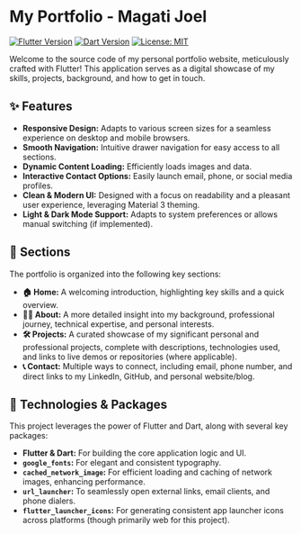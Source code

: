 # My Portfolio - Magati Joel

[![Flutter Version](https://img.shields.io/badge/Flutter-3.x-blue?logo=flutter)](https://flutter.dev)
[![Dart Version](https://img.shields.io/badge/Dart-3.x-orange?logo=dart)](https://dart.dev)
[![License: MIT](https://img.shields.io/badge/License-MIT-yellow.svg)](https://opensource.org/licenses/MIT) <!-- Optional: Add a license badge -->

Welcome to the source code of my personal portfolio website, meticulously crafted with Flutter! This application serves as a digital showcase of my skills, projects, background, and how to get in touch.

## ✨ Features

*   **Responsive Design:** Adapts to various screen sizes for a seamless experience on desktop and mobile browsers.
*   **Smooth Navigation:** Intuitive drawer navigation for easy access to all sections.
*   **Dynamic Content Loading:** Efficiently loads images and data.
*   **Interactive Contact Options:** Easily launch email, phone, or social media profiles.
*   **Clean & Modern UI:** Designed with a focus on readability and a pleasant user experience, leveraging Material 3 theming.
*   **Light & Dark Mode Support:** Adapts to system preferences or allows manual switching (if implemented).

## 📂 Sections

The portfolio is organized into the following key sections:

*   **🏠 Home:** A welcoming introduction, highlighting key skills and a quick overview.
*   **🧑‍💻 About:** A more detailed insight into my background, professional journey, technical expertise, and personal interests.
*   **🛠️ Projects:** A curated showcase of my significant personal and professional projects, complete with descriptions, technologies used, and links to live demos or repositories (where applicable).
*   **📞 Contact:** Multiple ways to connect, including email, phone number, and direct links to my LinkedIn, GitHub, and personal website/blog.

## 🚀 Technologies & Packages

This project leverages the power of Flutter and Dart, along with several key packages:

*   **Flutter & Dart:** For building the core application logic and UI.
*   **`google_fonts`:** For elegant and consistent typography.
*   **`cached_network_image`:** For efficient loading and caching of network images, enhancing performance.
*   **`url_launcher`:** To seamlessly open external links, email clients, and phone dialers.
*   **`flutter_launcher_icons`:** For generating consistent app launcher icons across platforms (though primarily web for this project).
